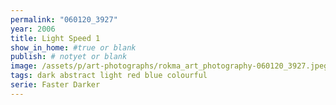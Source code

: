 ```yaml
---
permalink: "060120_3927"
year: 2006
title: Light Speed 1
show_in_home: #true or blank
publish: # notyet or blank
image: /assets/p/art-photographs/rokma_art_photography-060120_3927.jpeg
tags: dark abstract light red blue colourful
serie: Faster Darker
---
```


